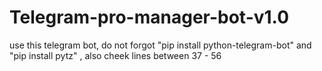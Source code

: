 # Telegram-pro-manager-bot-v1.0
use this telegram bot, do not forgot "pip install python-telegram-bot" and "pip install pytz" , also cheek lines between 37 - 56
